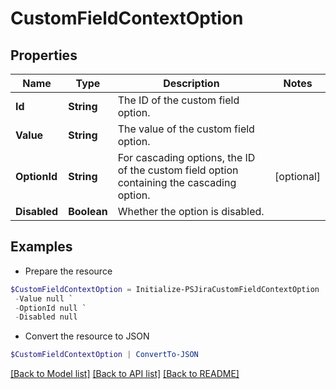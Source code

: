 # CustomFieldContextOption
## Properties

Name | Type | Description | Notes
------------ | ------------- | ------------- | -------------
**Id** | **String** | The ID of the custom field option. | 
**Value** | **String** | The value of the custom field option. | 
**OptionId** | **String** | For cascading options, the ID of the custom field option containing the cascading option. | [optional] 
**Disabled** | **Boolean** | Whether the option is disabled. | 

## Examples

- Prepare the resource
```powershell
$CustomFieldContextOption = Initialize-PSJiraCustomFieldContextOption  -Id null `
 -Value null `
 -OptionId null `
 -Disabled null
```

- Convert the resource to JSON
```powershell
$CustomFieldContextOption | ConvertTo-JSON
```

[[Back to Model list]](../README.md#documentation-for-models) [[Back to API list]](../README.md#documentation-for-api-endpoints) [[Back to README]](../README.md)


